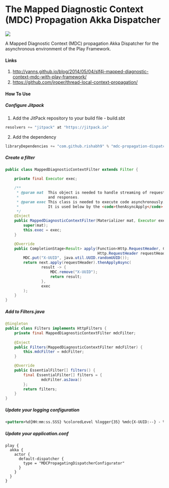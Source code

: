 The Mapped Diagnostic Context (MDC) Propagation Akka Dispatcher
=============

[![](https://jitpack.io/v/rishabh9/mdc-propagation-dispatcher.svg)](https://jitpack.io/#rishabh9/mdc-propagation-dispatcher)

A Mapped Diagnostic Context (MDC) propagation Akka Dispatcher for the asynchronous environment of the Play Framework.

#### Links
1. http://yanns.github.io/blog/2014/05/04/slf4j-mapped-diagnostic-context-mdc-with-play-framework/
2. https://github.com/jroper/thread-local-context-propagation/

#### How To Use

##### Configure Jitpack
1. Add the JitPack repository to your build file - build.sbt
```scala
resolvers += "jitpack" at "https://jitpack.io"
```
2. Add the dependency
```scala
libraryDependencies += "com.github.rishabh9" % "mdc-propagation-dispatcher" % "v0.0.1"	
```

##### Create a filter
```java
public class MappedDiagnosticContextFilter extends Filter {

    private final Executor exec;

    /**
     * @param mat  This object is needed to handle streaming of requests
     *             and responses.
     * @param exec This class is needed to execute code asynchronously.
     *             It is used below by the <code>thenAsyncApply</code> method.
     */
    @Inject
    public MappedDiagnosticContextFilter(Materializer mat, Executor exec) {
        super(mat);
        this.exec = exec;
    }

    @Override
    public CompletionStage<Result> apply(Function<Http.RequestHeader, CompletionStage<Result>> next,
                                         Http.RequestHeader requestHeader) {
        MDC.put("X-UUID", java.util.UUID.randomUUID());
        return next.apply(requestHeader).thenApplyAsync(
                result -> {
                    MDC.remove("X-UUID");
                    return result;
                },
                exec
        );
    }
}
```

##### Add to Filters.java
```java
@Singleton
public class Filters implements HttpFilters {
    private final MappedDiagnosticContextFilter mdcFilter;
    
    @Inject
    public Filters(MappedDiagnosticContextFilter mdcFilter) {
        this.mdcFilter = mdcFilter;
    }

    @Override
    public EssentialFilter[] filters() {
        final EssentialFilter[] filters = {
                mdcFilter.asJava()
        };
        return filters;
    }
}
```

##### Update your logging configuration
```xml
<pattern>%d{HH:mm:ss.SSS} %coloredLevel %logger{35} %mdc{X-UUID:--} - %msg%n%rootException</pattern>
```

##### Update your application.conf
```hocon
play {
  akka {
    actor {
      default-dispatcher {
        type = "MDCPropagatingDispatcherConfigurator"
      }
    }
  }
}
```